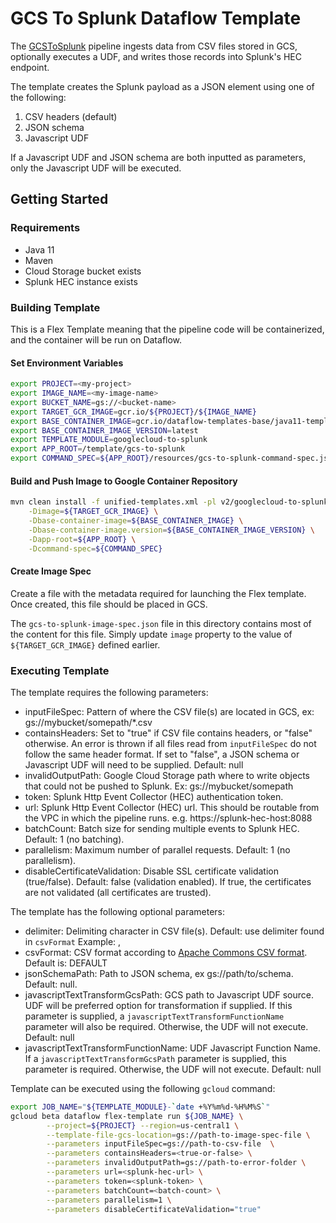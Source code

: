 # GCS To Splunk Dataflow Template

The [GCSToSplunk](../../src/main/java/com/google/cloud/teleport/v2/templates/GCSToSplunk.java) pipeline ingests
data from CSV files stored in GCS, optionally executes a UDF,
and writes those records into Splunk's HEC endpoint.

The template creates the Splunk payload as a JSON element using one of the following:

1. CSV headers (default)
2. JSON schema
3. Javascript UDF


If a Javascript UDF and JSON schema are both inputted as parameters, 
only the Javascript UDF will be executed.


## Getting Started

### Requirements

* Java 11
* Maven
* Cloud Storage bucket exists
* Splunk HEC instance exists

### Building Template

This is a Flex Template meaning that the pipeline code will be containerized, and the container will be
run on Dataflow.

#### Set Environment Variables

```sh
export PROJECT=<my-project>
export IMAGE_NAME=<my-image-name>
export BUCKET_NAME=gs://<bucket-name>
export TARGET_GCR_IMAGE=gcr.io/${PROJECT}/${IMAGE_NAME}
export BASE_CONTAINER_IMAGE=gcr.io/dataflow-templates-base/java11-template-launcher-base
export BASE_CONTAINER_IMAGE_VERSION=latest
export TEMPLATE_MODULE=googlecloud-to-splunk
export APP_ROOT=/template/gcs-to-splunk 
export COMMAND_SPEC=${APP_ROOT}/resources/gcs-to-splunk-command-spec.json
```

#### Build and Push Image to Google Container Repository

```sh
mvn clean install -f unified-templates.xml -pl v2/googlecloud-to-splunk -am \
    -Dimage=${TARGET_GCR_IMAGE} \
    -Dbase-container-image=${BASE_CONTAINER_IMAGE} \
    -Dbase-container-image.version=${BASE_CONTAINER_IMAGE_VERSION} \
    -Dapp-root=${APP_ROOT} \
    -Dcommand-spec=${COMMAND_SPEC}
```

#### Create Image Spec

Create a file with the metadata required for launching the Flex template. Once
created, this file should be placed in GCS.

The `gcs-to-splunk-image-spec.json` file in this directory
contains most of the content for this file. Simply update `image` property to
the value of `${TARGET_GCR_IMAGE}` defined earlier.

### Executing Template

The template requires the following parameters:

* inputFileSpec: Pattern of where the CSV file(s) are located in GCS, ex: gs://mybucket/somepath/*.csv
* containsHeaders: Set to "true" if CSV file contains headers, or "false" otherwise. An error is thrown if all files read from `inputFileSpec` do not follow the same header format. If set to "false", a JSON schema or Javascript UDF will need to be supplied. Default: null
* invalidOutputPath: Google Cloud Storage path where to write objects that could not be pushed to Splunk. Ex: gs://mybucket/somepath
* token: Splunk Http Event Collector (HEC) authentication token.
* url: Splunk Http Event Collector (HEC) url. This should be routable from the VPC in which the pipeline runs. e.g. https://splunk-hec-host:8088
* batchCount: Batch size for sending multiple events to Splunk HEC. Default: 1 (no batching).
* parallelism: Maximum number of parallel requests. Default: 1 (no parallelism).
* disableCertificateValidation: Disable SSL certificate validation (true/false). Default: false (validation enabled). If true, the certificates are not validated (all certificates are trusted).

The template has the following optional parameters:
* delimiter: Delimiting character in CSV file(s). Default: use delimiter found in `csvFormat` Example: ,
* csvFormat: CSV format according to [Apache Commons CSV format](https://commons.apache.org/proper/commons-csv/apidocs/org/apache/commons/csv/CSVFormat.html). Default is: DEFAULT
* jsonSchemaPath: Path to JSON schema, ex gs://path/to/schema. Default: null.
* javascriptTextTransformGcsPath: GCS path to Javascript UDF source. UDF will be preferred option for transformation if supplied. If this parameter is supplied, a `javascriptTextTransformFunctionName` parameter will also be required. Otherwise, the UDF will not execute. Default: null
* javascriptTextTransformFunctionName: UDF Javascript Function Name. If a `javascriptTextTransformGcsPath` parameter is supplied, this parameter is required. Otherwise, the UDF will not execute. Default: null

Template can be executed using the following `gcloud` command:

```sh
export JOB_NAME="${TEMPLATE_MODULE}-`date +%Y%m%d-%H%M%S`"
gcloud beta dataflow flex-template run ${JOB_NAME} \
        --project=${PROJECT} --region=us-central1 \
        --template-file-gcs-location=gs://path-to-image-spec-file \
        --parameters inputFileSpec=gs://path-to-csv-file  \
        --parameters containsHeaders=<true-or-false> \
        --parameters invalidOutputPath=gs://path-to-error-folder \
        --parameters url=<splunk-hec-url> \
        --parameters token=<splunk-token> \
        --parameters batchCount=<batch-count> \
        --parameters parallelism=1 \
        --parameters disableCertificateValidation="true"
```

